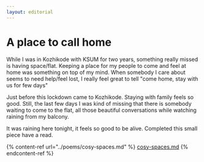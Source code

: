 ```yaml
---
layout: editorial
---
```


# A place to call home

While I was in Kozhikode with KSUM for two years, something really missed is having space/flat. Keeping a place for my people to come and feel at home was something on top of my mind. When somebody I care about seems to need help/feel lost, I really feel great to tell "come home, stay with us for few days"

Just before this lockdown came to Kozhikode. Staying with family feels so good. Still, the last few days I was kind of missing that there is somebody waiting to come to the flat, all those beautiful conversations while watching raining from my balcony.

It was raining here tonight, it feels so good to be alive. Completed this small piece have a read.&#x20;

{% content-ref url="../poems/cosy-spaces.md" %}
[cosy-spaces.md](../poems/cosy-spaces.md)
{% endcontent-ref %}

